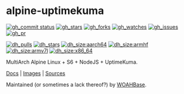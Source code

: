 # alpine-uptimekuma

[![gh_commit status][201]][151]
[![gh_stars][202]][152]
[![gh_forks][203]][153]
[![gh_watches][204]][154]
[![gh_issues][216]][166]
[![gh_pr][217]][167]

[![dh_pulls][205]][155]
[![dh_stars][206]][156]
[![dh_size:aarch64][208]][158]
[![dh_size:armhf][210]][160]
[![dh_size:armv7l][209]][159]
[![dh_size:x86_64][207]][157]
<!--[![dh_size:i386][211]][161]-->
<!--[![dh_size:ppc64le][213]][163]-->
<!--[![dh_size:riscv64][214]][164]-->
<!--[![dh_size:loong64][212]][162]-->
<!--[![dh_size:s390x][215]][165]-->

MultiArch Alpine Linux + S6 + NodeJS + UptimeKuma.

[Docs][112] | [Images][155] | [Sources][151]

Maintained (or sometimes a lack thereof?) by [WOAHBase][110].

[110]: https://woahbase.online/
[112]: https://woahbase.online/images/alpine-uptimekuma/

[151]: https://github.com/woahbase/alpine-uptimekuma
[152]: https://github.com/woahbase/alpine-uptimekuma/stargazers
[153]: https://github.com/woahbase/alpine-uptimekuma/network/members
[154]: https://github.com/woahbase/alpine-uptimekuma/watchers
[155]: https://hub.docker.com/r/woahbase/alpine-uptimekuma
[156]: https://hub.docker.com/r/woahbase/alpine-uptimekuma
[157]: https://hub.docker.com/r/woahbase/alpine-uptimekuma/tags?name=x86_64&ordering=last_updated
[158]: https://hub.docker.com/r/woahbase/alpine-uptimekuma/tags?name=aarch64&ordering=last_updated
[159]: https://hub.docker.com/r/woahbase/alpine-uptimekuma/tags?name=armv7l&ordering=last_updated
[160]: https://hub.docker.com/r/woahbase/alpine-uptimekuma/tags?name=armhf&ordering=last_updated
[161]: https://hub.docker.com/r/woahbase/alpine-uptimekuma/tags?name=i386&ordering=last_updated
[162]: https://hub.docker.com/r/woahbase/alpine-uptimekuma/tags?name=loong64&ordering=last_updated
[163]: https://hub.docker.com/r/woahbase/alpine-uptimekuma/tags?name=ppc64le&ordering=last_updated
[164]: https://hub.docker.com/r/woahbase/alpine-uptimekuma/tags?name=riscv64&ordering=last_updated
[165]: https://hub.docker.com/r/woahbase/alpine-uptimekuma/tags?name=s390x&ordering=last_updated
[166]: https://github.com/woahbase/alpine-uptimekuma/issues
[167]: https://github.com/woahbase/alpine-uptimekuma/pulls

[201]: https://img.shields.io/github/last-commit/woahbase/alpine-uptimekuma?color=brightgreen&style=flat-square&logo=github
[202]: https://img.shields.io/github/stars/woahbase/alpine-uptimekuma?color=brightgreen&style=flat-square&logo=github
[203]: https://img.shields.io/github/forks/woahbase/alpine-uptimekuma?color=brightgreen&style=flat-square&logo=github
[204]: https://img.shields.io/github/watchers/woahbase/alpine-uptimekuma?color=brightgreen&style=flat-square&logo=github
[205]: https://img.shields.io/docker/pulls/woahbase/alpine-uptimekuma?color=brightgreen&style=flat-square&logo=docker&label=pulls
[206]: https://img.shields.io/docker/stars/woahbase/alpine-uptimekuma?color=brightgreen&style=flat-square&logo=docker&label=stars
[207]: https://img.shields.io/docker/image-size/woahbase/alpine-uptimekuma/x86_64?label=x86_64&color=brightgreen&style=flat-square&logo=docker
[208]: https://img.shields.io/docker/image-size/woahbase/alpine-uptimekuma/aarch64?label=aarch64&color=brightgreen&style=flat-square&logo=docker
[209]: https://img.shields.io/docker/image-size/woahbase/alpine-uptimekuma/armv7l?label=armv7l&color=brightgreen&style=flat-square&logo=docker
[210]: https://img.shields.io/docker/image-size/woahbase/alpine-uptimekuma/armhf?label=armhf&color=brightgreen&style=flat-square&logo=docker
[211]: https://img.shields.io/docker/image-size/woahbase/alpine-uptimekuma/i386?label=i386&color=brightgreen&style=flat-square&logo=docker
[212]: https://img.shields.io/docker/image-size/woahbase/alpine-uptimekuma/loong64?label=loong64&color=brightgreen&style=flat-square&logo=docker
[213]: https://img.shields.io/docker/image-size/woahbase/alpine-uptimekuma/ppc64le?label=ppc64le&color=brightgreen&style=flat-square&logo=docker
[214]: https://img.shields.io/docker/image-size/woahbase/alpine-uptimekuma/riscv64?label=riscv64&color=brightgreen&style=flat-square&logo=docker
[215]: https://img.shields.io/docker/image-size/woahbase/alpine-uptimekuma/s390x?label=s390x&color=brightgreen&style=flat-square&logo=docker
[216]: https://img.shields.io/github/issues/woahbase/alpine-uptimekuma?color=brightgreen&style=flat-square&logo=github
[217]: https://img.shields.io/github/issues-pr/woahbase/alpine-uptimekuma?color=brightgreen&style=flat-square&logo=github
